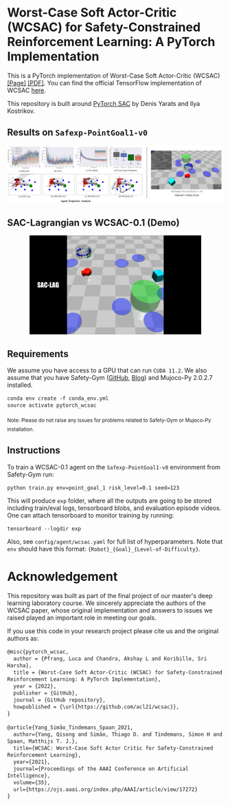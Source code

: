 # Worst-Case Soft Actor-Critic (WCSAC) for Safety-Constrained Reinforcement Learning: A PyTorch Implementation

This is a PyTorch implementation of Worst-Case Soft Actor-Critic (WCSAC) [[Page]](https://ojs.aaai.org/index.php/AAAI/article/view/17272) [[PDF]](https://www.st.ewi.tudelft.nl/mtjspaan/pub/Yang21aaai.pdf). You can find the official TensorFlow implementation of WCSAC [here](https://github.com/AlgTUDelft/WCSAC). 

This repository is built around [PyTorch SAC](https://github.com/denisyarats/pytorch_sac) by Denis Yarats and Ilya Kostrikov. 


## Results on `Safexp-PointGoal1-v0`

<div align="center">
<img src="figures/results-env.png"/>
</div>

## SAC-Lagrangian vs WCSAC-0.1 (Demo)

<div align="center">
<img width="400" height="230" src="figures/wcsac-demo.gif"/>
</div>

## Requirements
We assume you have access to a GPU that can run `CUDA 11.2`. We also assume that you have Safety-Gym ([GitHub](https://github.com/openai/safety-gym), [Blog](https://openai.com/blog/safety-gym/)) and Mujoco-Py 2.0.2.7 installed. 
```
conda env create -f conda_env.yml
source activate pytorch_wcsac
```
<sub>Note: Please do not raise any issues for problems related to Safety-Gym or Mujoco-Py installation.</sup>

## Instructions
To train a WCSAC-0.1 agent on the `Safexp-PointGoal1-v0` environment from Safety-Gym run:
```
python train.py env=point_goal_1 risk_level=0.1 seed=123
```
This will produce `exp` folder, where all the outputs are going to be stored including train/eval logs, tensorboard blobs, and evaluation episode videos. One can attach tensorboard to monitor training by running:
```
tensorboard --logdir exp
```
Also, see `config/agent/wcsac.yaml` for full list of hyperparameters. Note that `env` should have this format: `{Robot}_{Goal}_{Level-of-Difficulty}`. 

# Acknowledgement

This repository was built as part of the final project of our master's deep learning laboratory course. We sincerely appreciate the authors of the WCSAC paper, whose original implementation and answers to issues we raised played an important role in meeting our goals. 

If you use this code in your research project please cite us and the original authors as:
```
@misc{pytorch_wcsac,
  author = {Pfrang, Luca and Chandra, Akshay L and Koribille, Sri Harsha},
  title = {Worst-Case Soft Actor-Critic (WCSAC) for Safety-Constrained Reinforcement Learning: A PyTorch Implementation},
  year = {2022},
  publisher = {GitHub},
  journal = {GitHub repository},
  howpublished = {\url{https://github.com/acl21/wcsac}},
}

@article{Yang_Simão_Tindemans_Spaan_2021,
  author={Yang, Qisong and Simão, Thiago D. and Tindemans, Simon H and Spaan, Matthijs T. J.},
  title={WCSAC: Worst-Case Soft Actor Critic for Safety-Constrained Reinforcement Learning},
  year={2021},
  journal={Proceedings of the AAAI Conference on Artificial Intelligence}, 
  volume={35},
  url={https://ojs.aaai.org/index.php/AAAI/article/view/17272}
}
```
